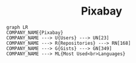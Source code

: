 <h1 align="center">Pixabay</h1>

```mermaid
graph LR
COMPANY_NAME{Pixabay}
COMPANY_NAME ---> U{Users} ---> UN[23]
COMPANY_NAME ---> R{Repositories} ---> RN[168]
COMPANY_NAME ---> G{Gists} ---> GN[349]
COMPANY_NAME ---> ML{Most Used<br>Languages}
```
